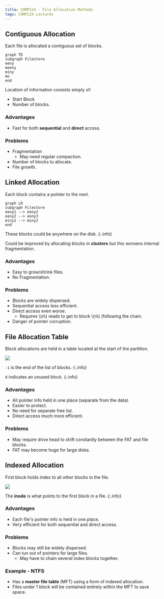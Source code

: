 ```yaml
---
title: COMP124 - File Allocation Methods
tags: COMP124 Lectures
---
```

## Contiguous Allocation
Each file is allocated a contiguous set of blocks.

```mermaid
graph TD
subgraph Filestore
eeny 
meeny
miny
mo
end
```

Location of information consists simply of:

* Start Block
* Number of blocks.

### Advantages
* Fast for both **sequential** and **direct** access.

### Problems
* Fragmentation
	* May need regular compaction.
* Number of blocks to allocate.
* File growth.

## Linked Allocation
Each block contains a pointer to the next.

```mermaid
graph LR
subgraph Filestore
eeny1 --> eeny2
eeny2 --> eeny3
miny1 --> miny2
end
```

These blocks could be anywhere on the disk.
{:.info}

Could be improved by allocating blocks in **clusters** but this worsens internal fragmentation.

### Advantages
* Easy to grow/shrink files.
* No Fragmentation.

### Problems
* Blocks are widely dispersed.
* Sequential access less efficient.
* Direct access even worse.
	* Requires &#92;(n&#92;) reads to get to block &#92;(n&#92;) (following the chain.
* Danger of pointer corruption.

## File Allocation Table
Block allocations are held in a table located at the start of the partition.

![]({{site.baseurl}}/assets/comp124/lectures/2021-03-18-1-1.png)

`-1` is the end of the list of blocks.
{:.info}

`0` indicates an unused block.
{:.info}

### Advantages
* All pointer info held in one place (separate from the data).
* Easier to protect.
* No need for separate free list.
* Direct access much more efficient.

### Problems
* May require drive head to shift constantly between the FAT and file blocks.
* FAT may become huge for large disks.

## Indexed Allocation
First block holds index to all other blocks in the file.

![]({{site.baseurl}}/assets/comp124/lectures/2021-03-18-1-2.png)

The **inode** is what points to the first block in a file.
{:.info}

### Advantages
* Each file's pointer info is held in one place.
* Very efficient for both sequential and direct access.

### Problems
* Blocks may still be widely dispersed.
* Can tun out of pointers for large files.
	* May have to chain several index blocks together.
	
### Example - NTFS
* Has a **master file table** (MFT) using a form of indexed allocation.
* Files under 1 block will be contained entirely within the MFT to save space.
